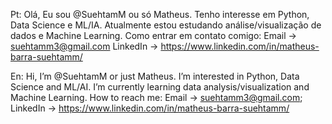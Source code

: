 Pt:
Olá, Eu sou @SuehtamM ou só Matheus.
Tenho interesse em Python, Data Science e ML/IA.
Atualmente estou estudando análise/visualização de dados e Machine Learning.
Como entrar em contato comigo:
Email -> suehtamm3@gmail.com
LinkedIn -> https://www.linkedin.com/in/matheus-barra-suehtamm/

En:
Hi, I’m @SuehtamM or just Matheus.
I’m interested in Python, Data Science and ML/AI.
I’m currently learning data analysis/visualization and Machine Learning.
How to reach me: 
Email -> suehtamm3@gmail.com;
LinkedIn -> https://www.linkedin.com/in/matheus-barra-suehtamm/


<!---
SuehtamM/SuehtamM is a ✨ special ✨ repository because its `README.md` (this file) appears on your GitHub profile.
You can click the Preview link to take a look at your changes.
--->
